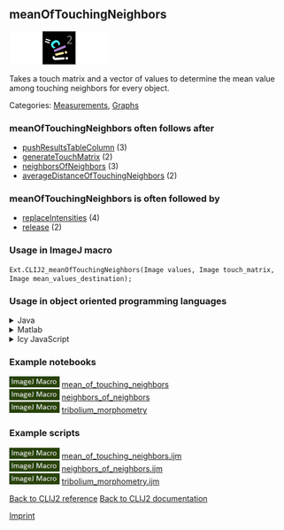 ## meanOfTouchingNeighbors
<img src="images/mini_empty_logo.png"/><img src="images/mini_clij2_logo.png"/><img src="images/mini_empty_logo.png"/>

Takes a touch matrix and a vector of values to determine the mean value among touching neighbors for every object. 



Categories: [Measurements](https://clij.github.io/clij2-docs/reference__measurement), [Graphs](https://clij.github.io/clij2-docs/reference__graph)

### meanOfTouchingNeighbors often follows after
* <a href="reference_pushResultsTableColumn">pushResultsTableColumn</a> (3)
* <a href="reference_generateTouchMatrix">generateTouchMatrix</a> (2)
* <a href="reference_neighborsOfNeighbors">neighborsOfNeighbors</a> (3)
* <a href="reference_averageDistanceOfTouchingNeighbors">averageDistanceOfTouchingNeighbors</a> (2)


### meanOfTouchingNeighbors is often followed by
* <a href="reference_replaceIntensities">replaceIntensities</a> (4)
* <a href="reference_release">release</a> (2)


### Usage in ImageJ macro
```
Ext.CLIJ2_meanOfTouchingNeighbors(Image values, Image touch_matrix, Image mean_values_destination);
```


### Usage in object oriented programming languages



<details>

<summary>
Java
</summary>
<pre class="highlight">// init CLIJ and GPU
import net.haesleinhuepf.clij2.CLIJ2;
import net.haesleinhuepf.clij.clearcl.ClearCLBuffer;
CLIJ2 clij2 = CLIJ2.getInstance();

// get input parameters
ClearCLBuffer values = clij2.push(valuesImagePlus);
ClearCLBuffer touch_matrix = clij2.push(touch_matrixImagePlus);
mean_values_destination = clij2.create(values);
</pre>

<pre class="highlight">
// Execute operation on GPU
clij2.meanOfTouchingNeighbors(values, touch_matrix, mean_values_destination);
</pre>

<pre class="highlight">
// show result
mean_values_destinationImagePlus = clij2.pull(mean_values_destination);
mean_values_destinationImagePlus.show();

// cleanup memory on GPU
clij2.release(values);
clij2.release(touch_matrix);
clij2.release(mean_values_destination);
</pre>

</details>



<details>

<summary>
Matlab
</summary>
<pre class="highlight">% init CLIJ and GPU
clij2 = init_clatlab();

% get input parameters
values = clij2.pushMat(values_matrix);
touch_matrix = clij2.pushMat(touch_matrix_matrix);
mean_values_destination = clij2.create(values);
</pre>

<pre class="highlight">
% Execute operation on GPU
clij2.meanOfTouchingNeighbors(values, touch_matrix, mean_values_destination);
</pre>

<pre class="highlight">
% show result
mean_values_destination = clij2.pullMat(mean_values_destination)

% cleanup memory on GPU
clij2.release(values);
clij2.release(touch_matrix);
clij2.release(mean_values_destination);
</pre>

</details>



<details>

<summary>
Icy JavaScript
</summary>
<pre class="highlight">// init CLIJ and GPU
importClass(net.haesleinhuepf.clicy.CLICY);
importClass(Packages.icy.main.Icy);

clij2 = CLICY.getInstance();

// get input parameters
values_sequence = getSequence();
values = clij2.pushSequence(values_sequence);
touch_matrix_sequence = getSequence();
touch_matrix = clij2.pushSequence(touch_matrix_sequence);
mean_values_destination = clij2.create(values);
</pre>

<pre class="highlight">
// Execute operation on GPU
clij2.meanOfTouchingNeighbors(values, touch_matrix, mean_values_destination);
</pre>

<pre class="highlight">
// show result
mean_values_destination_sequence = clij2.pullSequence(mean_values_destination)
Icy.addSequence(mean_values_destination_sequence);
// cleanup memory on GPU
clij2.release(values);
clij2.release(touch_matrix);
clij2.release(mean_values_destination);
</pre>

</details>





### Example notebooks
<a href="https://clij.github.io/clij2-docs/md/mean_of_touching_neighbors"><img src="images/language_macro.png" height="20"/></a> [mean_of_touching_neighbors](https://clij.github.io/clij2-docs/md/mean_of_touching_neighbors)  
<a href="https://clij.github.io/clij2-docs/md/neighbors_of_neighbors"><img src="images/language_macro.png" height="20"/></a> [neighbors_of_neighbors](https://clij.github.io/clij2-docs/md/neighbors_of_neighbors)  
<a href="https://clij.github.io/clij2-docs/md/tribolium_morphometry"><img src="images/language_macro.png" height="20"/></a> [tribolium_morphometry](https://clij.github.io/clij2-docs/md/tribolium_morphometry)  




### Example scripts
<a href="https://github.com/clij/clij2-docs/blob/master/src/main/macro/mean_of_touching_neighbors.ijm"><img src="images/language_macro.png" height="20"/></a> [mean_of_touching_neighbors.ijm](https://github.com/clij/clij2-docs/blob/master/src/main/macro/mean_of_touching_neighbors.ijm)  
<a href="https://github.com/clij/clij2-docs/blob/master/src/main/macro/neighbors_of_neighbors.ijm"><img src="images/language_macro.png" height="20"/></a> [neighbors_of_neighbors.ijm](https://github.com/clij/clij2-docs/blob/master/src/main/macro/neighbors_of_neighbors.ijm)  
<a href="https://github.com/clij/clij2-docs/blob/master/src/main/macro/tribolium_morphometry.ijm"><img src="images/language_macro.png" height="20"/></a> [tribolium_morphometry.ijm](https://github.com/clij/clij2-docs/blob/master/src/main/macro/tribolium_morphometry.ijm)  


[Back to CLIJ2 reference](https://clij.github.io/clij2-docs/reference)
[Back to CLIJ2 documentation](https://clij.github.io/clij2-docs)

[Imprint](https://clij.github.io/imprint)
